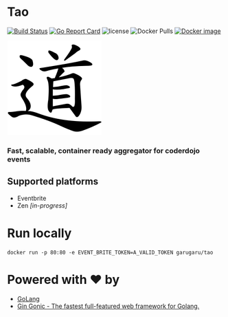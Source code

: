 # Tao 

[![Build Status](https://travis-ci.org/GaruGaru/Tao.svg?branch=master)](https://travis-ci.org/GaruGaru/Tao)
[![Go Report Card](https://goreportcard.com/badge/github.com/GaruGaru/Tao)](https://goreportcard.com/report/github.com/GaruGaru/Tao)
![license](https://img.shields.io/github/license/GaruGaru/Tao.svg)
![Docker Pulls](https://img.shields.io/docker/pulls/garugaru/tao.svg)
[![Docker image](https://images.microbadger.com/badges/image/garugaru/tao.svg)](https://microbadger.com/images/garugaru/tao "Get your own image badge on microbadger.com")

![Logo](https://github.com/GaruGaru/Tao/blob/master/res/Tao.png)

### Fast, scalable, container ready aggregator for coderdojo events

## Supported platforms 

- Eventbrite 
- Zen *[in-progress]*

# Run locally

    docker run -p 80:80 -e EVENT_BRITE_TOKEN=A_VALID_TOKEN garugaru/tao

# Powered with ♥ by

- [GoLang](https://golang.org/)
- [Gin Gonic - The fastest full-featured web framework for Golang.](https://gin-gonic.github.io/gin/) 

